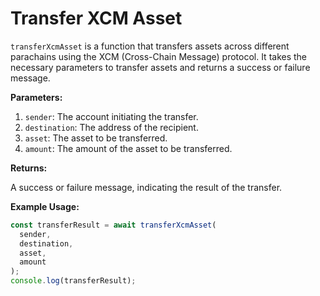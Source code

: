 # Transfer XCM Asset

`transferXcmAsset` is a function that transfers assets across different parachains using the XCM (Cross-Chain Message) protocol. It takes the necessary parameters to transfer assets and returns a success or failure message.

**Parameters:**

1. `sender`: The account initiating the transfer.
2. `destination`: The address of the recipient.
3. `asset`: The asset to be transferred.
4. `amount`: The amount of the asset to be transferred.

**Returns:**

A success or failure message, indicating the result of the transfer.

**Example Usage:**

```javascript
const transferResult = await transferXcmAsset(
  sender,
  destination,
  asset,
  amount
);
console.log(transferResult);
```
